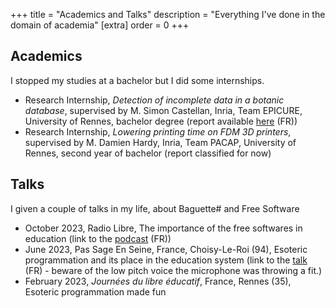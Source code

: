 +++
title = "Academics and Talks"
description = "Everything I've done in the domain of academia"
[extra]
order = 0
+++

## Academics
I stopped my studies at a bachelor but I did some internships.

* Research Internship, _Detection of incomplete data in a botanic database_, supervised by M. Simon Castellan, Inria, Team EPICURE, University of Rennes, bachelor degree (report available [here](/assets/report_2024.pdf) (FR))
* Research Internship, _Lowering printing time on FDM 3D printers_, supervised by M. Damien Hardy, Inria, Team PACAP, University of Rennes, second year of bachelor (report classified for now)

## Talks 
I given a couple of talks in my life, about Baguette# and Free Software

* October 2023, Radio Libre, The importance of the free softwares in education (link to the [podcast](https://www.libreavous.org/187-graine-de-libriste-istic-transparence-des-marches-publics-les-fractures-du) (FR))
* June 2023, Pas Sage En Seine, France, Choisy-Le-Roi (94), Esoteric programmation and its place in the education system (link to the [talk](https://video.passageenseine.fr/w/1n6FvveENXyrvTCj7NWALm) (FR) - beware of the low pitch voice the microphone was throwing a fit.)
* February 2023, _Journées du libre éducatif_, France, Rennes (35), Esoteric programmation made fun 
